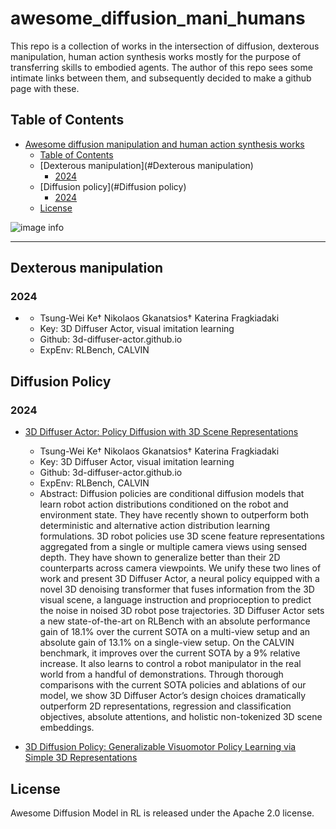 # awesome_diffusion_mani_humans
This repo is a collection of works in the intersection of diffusion, dexterous manipulation, human action synthesis works mostly for the purpose of transferring skills to embodied agents. The author of this repo sees some intimate links between them, and subsequently decided to make a github page with these.

## Table of Contents

- [Awesome diffusion manipulation and human action synthesis works](#awesome_diffusion_mani_humans)
  - [Table of Contents](#table-of-contents)
  - [Dexterous manipulation](#Dexterous manipulation)
    - [2024](#2024)
  - [Diffusion policy](#Diffusion policy)
    - [2024](#2024) 
  - [License](#license)

![image info](./welcome.png)

---
## Dexterous manipulation

### 2024

- [](https://arxiv.org/abs/2403.03954)
  - Tsung-Wei Ke† Nikolaos Gkanatsios† Katerina Fragkiadaki
  - Key: 3D Diffuser Actor, visual imitation learning
  - Github: 3d-diffuser-actor.github.io
  - ExpEnv: RLBench, CALVIN

## Diffusion Policy

### 2024

- [3D Diffuser Actor: Policy Diffusion with 3D Scene Representations](https://arxiv.org/abs/2403.03954)
  - Tsung-Wei Ke† Nikolaos Gkanatsios† Katerina Fragkiadaki
  - Key: 3D Diffuser Actor, visual imitation learning
  - Github: 3d-diffuser-actor.github.io
  - ExpEnv: RLBench, CALVIN
  - Abstract: Diffusion policies are conditional diffusion models that learn robot action distributions conditioned on the robot and environment state. They have recently shown to outperform both deterministic and alternative action distribution learning formulations. 3D robot policies use 3D scene feature representations aggregated from a single or multiple camera views using sensed depth. They have shown to generalize better than their 2D counterparts across camera viewpoints. We unify these two lines of work and present 3D Diffuser Actor, a neural policy equipped with a novel 3D denoising transformer that fuses information from the 3D visual scene, a language instruction and proprioception to predict the noise in noised 3D robot pose trajectories. 3D Diffuser Actor sets a new state-of-the-art on RLBench with an absolute performance gain of 18.1% over the current SOTA on a multi-view setup and an absolute gain of 13.1% on a single-view setup. On the CALVIN benchmark, it improves over the current SOTA by a 9% relative increase. It also learns to control a robot manipulator in the real world from a handful of demonstrations. Through thorough comparisons with the current SOTA policies and ablations of our model, we show 3D Diffuser Actor’s design choices dramatically outperform 2D representations, regression and classification objectives, absolute attentions, and holistic non-tokenized 3D scene embeddings.
    
- [3D Diffusion Policy: Generalizable Visuomotor Policy Learning via Simple 3D Representations](https://arxiv.org/abs/2403.03954)

## License

Awesome Diffusion Model in RL is released under the Apache 2.0 license.
